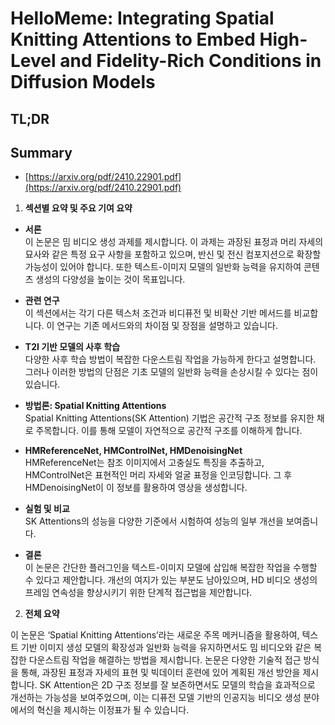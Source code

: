 # HelloMeme: Integrating Spatial Knitting Attentions to Embed High-Level and Fidelity-Rich Conditions in Diffusion Models
## TL;DR
## Summary
- [https://arxiv.org/pdf/2410.22901.pdf](https://arxiv.org/pdf/2410.22901.pdf)

1. **섹션별 요약 및 주요 기여 요약**

- **서론**  
  이 논문은 밈 비디오 생성 과제를 제시합니다. 이 과제는 과장된 표정과 머리 자세의 묘사와 같은 특정 요구 사항을 포함하고 있으며, 반신 및 전신 컴포지션으로 확장할 가능성이 있어야 합니다. 또한 텍스트-이미지 모델의 일반화 능력을 유지하여 콘텐츠 생성의 다양성을 높이는 것이 목표입니다.

- **관련 연구**  
  이 섹션에서는 각기 다른 텍스처 조건과 비디퓨전 및 비확산 기반 메서드를 비교합니다. 이 연구는 기존 메서드와의 차이점 및 장점을 설명하고 있습니다.

- **T2I 기반 모델의 사후 학습**  
  다양한 사후 학습 방법이 복잡한 다운스트림 작업을 가능하게 한다고 설명합니다. 그러나 이러한 방법의 단점은 기초 모델의 일반화 능력을 손상시킬 수 있다는 점이 있습니다.

- **방법론: Spatial Knitting Attentions**  
  Spatial Knitting Attentions(SK Attention) 기법은 공간적 구조 정보를 유지한 채로 주목합니다. 이를 통해 모델이 자연적으로 공간적 구조를 이해하게 합니다.

- **HMReferenceNet, HMControlNet, HMDenoisingNet**  
  HMReferenceNet는 참조 이미지에서 고충실도 특징을 추출하고, HMControlNet은 표현적인 머리 자세와 얼굴 표정을 인코딩합니다. 그 후 HMDenoisingNet이 이 정보를 활용하여 영상을 생성합니다.

- **실험 및 비교**  
  SK Attentions의 성능을 다양한 기준에서 시험하여 성능의 일부 개선을 보여줍니다.

- **결론**  
  이 논문은 간단한 플러그인을 텍스트-이미지 모델에 삽입해 복잡한 작업을 수행할 수 있다고 제안합니다. 개선의 여지가 있는 부분도 남아있으며, HD 비디오 생성의 프레임 연속성을 향상시키기 위한 단계적 접근법을 제안합니다.

2. **전체 요약**

이 논문은 ‘Spatial Knitting Attentions’라는 새로운 주목 메커니즘을 활용하여, 텍스트 기반 이미지 생성 모델의 확장성과 일반화 능력을 유지하면서도 밈 비디오와 같은 복잡한 다운스트림 작업을 해결하는 방법을 제시합니다. 논문은 다양한 기술적 접근 방식을 통해, 과장된 표정과 자세의 표현 및 빅데이터 훈련에 있어 계획된 개선 방안을 제시합니다. SK Attention은 2D 구조 정보를 잘 보존하면서도 모델의 학습을 효과적으로 개선하는 가능성을 보여주었으며, 이는 디퓨전 모델 기반의 인공지능 비디오 생성 분야에서의 혁신을 제시하는 이정표가 될 수 있습니다.